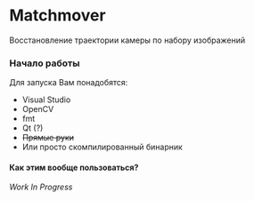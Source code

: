 # Matchmover
Восстановление траектории камеры по набору изображений

### Начало работы
Для запуска Вам понадобятся:
* Visual Studio
* OpenCV
* fmt
* Qt (?)
* ~~Прямые руки~~
* Или просто скомпилированный бинарник

#### Как этим вообще пользоваться?
*Work In Progress*  